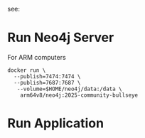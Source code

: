 see: 

# Run Neo4j Server

For ARM computers
```shell
docker run \
  --publish=7474:7474 \ 
  --publish=7687:7687 \
   --volume=$HOME/neo4j/data:/data \
    arm64v8/neo4j:2025-community-bullseye
```

# Run Application